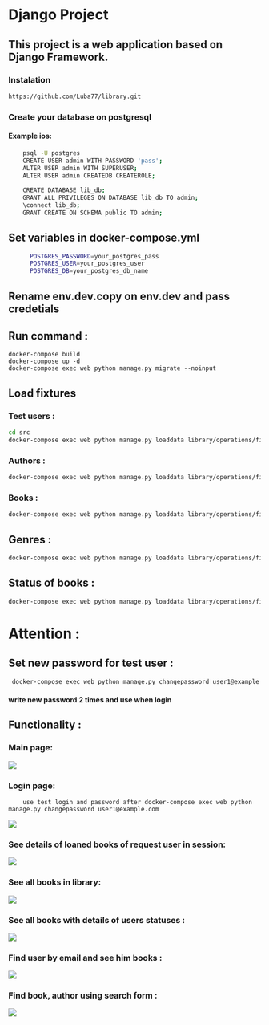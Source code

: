 # Django Project

## This project is a web application based on Django Framework.

### Instalation

``` bash
https://github.com/Luba77/library.git
```
### Create your database on postgresql
#### Example ios:
``` bash
    psql -U postgres
    CREATE USER admin WITH PASSWORD 'pass';
    ALTER USER admin WITH SUPERUSER;
    ALTER USER admin CREATEDB CREATEROLE;
    
    CREATE DATABASE lib_db;
    GRANT ALL PRIVILEGES ON DATABASE lib_db TO admin;
    \connect lib_db;
    GRANT CREATE ON SCHEMA public TO admin;
```

## Set variables in docker-compose.yml
```bash
      POSTGRES_PASSWORD=your_postgres_pass
      POSTGRES_USER=your_postgres_user
      POSTGRES_DB=your_postgres_db_name

```

## Rename env.dev.copy on env.dev and pass credetials

## Run command :
```
docker-compose build
docker-compose up -d
docker-compose exec web python manage.py migrate --noinput
```

## Load fixtures

### Test users :
```bash
cd src 
docker-compose exec web python manage.py loaddata library/operations/fixtures/users.json
```

### Authors :
```bash
docker-compose exec web python manage.py loaddata library/operations/fixtures/authors.json
```
### Books : 
```bash
docker-compose exec web python manage.py loaddata library/operations/fixtures/books.json  
```

## Genres :
```bash
docker-compose exec web python manage.py loaddata library/operations/fixtures/genres.json
```
## Status of books :
```bash
docker-compose exec web python manage.py loaddata library/operations/fixtures/bookcopies.json
```

# Attention :
## Set new password for test user :
```bash
 docker-compose exec web python manage.py changepassword user1@example.com
```
#### write new password 2 times and use when login

## Functionality :
### Main page:
![](src/main/static/git_pictures/main_page.png)
### Login page:
```angular2html
    use test login and password after docker-compose exec web python manage.py changepassword user1@example.com
```
![](src/main/static/git_pictures/login.png)
### See details of loaned books of request user in session:
![](src/main/static/git_pictures/borrowed.png)
### See all books in library:
![](src/main/static/git_pictures/all_books.png)
### See all books with details of users statuses :
![](src/main/static/git_pictures/all_borrowed.png)
### Find user by email and see him books :
![](src/main/static/git_pictures/user_books.png)
### Find book, author using search form :
![](src/main/static/git_pictures/search_books.png)


